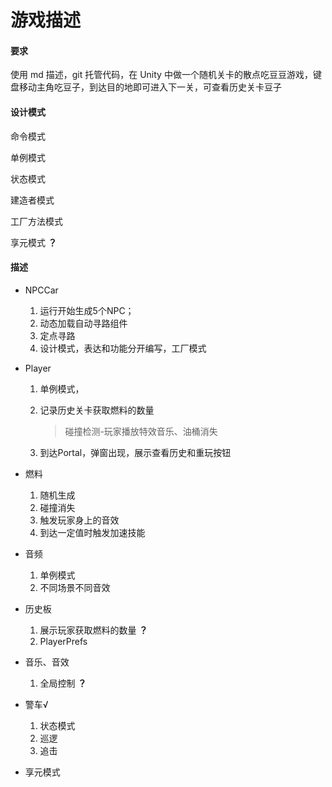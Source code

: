 # 游戏描述

#### 要求 

使用 md 描述，git 托管代码，在 Unity 中做一个随机关卡的散点吃豆豆游戏，键盘移动主角吃豆子，到达目的地即可进入下一关，可查看历史关卡豆子

#### 设计模式

命令模式

单例模式

状态模式

建造者模式

工厂方法模式

享元模式  **？** 

#### 描述

- NPCCar
  1. 运行开始生成5个NPC；
  2. 动态加载自动寻路组件
  3. 定点寻路
  4. 设计模式，表达和功能分开编写，工厂模式

- Player
  1. 单例模式，
  
  2. 记录历史关卡获取燃料的数量

     >  碰撞检测-玩家播放特效音乐、油桶消失
  
  3. 到达Portal，弹窗出现，展示查看历史和重玩按钮
  
- 燃料
  1. 随机生成
  2. 碰撞消失
  3. 触发玩家身上的音效
  4. 到达一定值时触发加速技能

- 音频
  1. 单例模式
  2. 不同场景不同音效

- 历史板
  1. 展示玩家获取燃料的数量  **？**
  2. PlayerPrefs

- 音乐、音效
  
  1. 全局控制 **？**

- 警车√
  1. 状态模式
  2. 巡逻
  3. 追击

- 享元模式